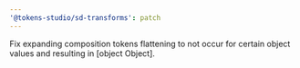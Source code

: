 ```yaml
---
'@tokens-studio/sd-transforms': patch
---
```


Fix expanding composition tokens flattening to not occur for certain object values and resulting in [object Object].

